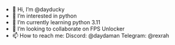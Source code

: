 - 👋 Hi, I’m @dayducky
- 👀 I’m interested in python
- 🌱 I’m currently learning python 3.11
- 💞️ I’m looking to collaborate on FPS Unlocker
- 📫 How to reach me: Discord: @daydaman Telegram: @rexrah

<!---
dayducky/dayducky is a ✨ special ✨ repository because its `README.md` (this file) appears on your GitHub profile.
You can click the Preview link to take a look at your changes.
--->
